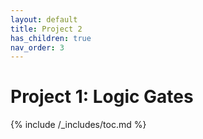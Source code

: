```yaml
---
layout: default
title: Project 2 
has_children: true
nav_order: 3
---
```


# Project 1: Logic Gates
{% include /_includes/toc.md %}